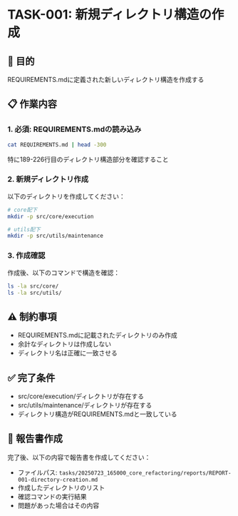 # TASK-001: 新規ディレクトリ構造の作成

## 🎯 目的
REQUIREMENTS.mdに定義された新しいディレクトリ構造を作成する

## 📋 作業内容

### 1. 必須: REQUIREMENTS.mdの読み込み
```bash
cat REQUIREMENTS.md | head -300
```
特に189-226行目のディレクトリ構造部分を確認すること

### 2. 新規ディレクトリ作成
以下のディレクトリを作成してください：

```bash
# core配下
mkdir -p src/core/execution

# utils配下  
mkdir -p src/utils/maintenance
```

### 3. 作成確認
作成後、以下のコマンドで構造を確認：
```bash
ls -la src/core/
ls -la src/utils/
```

## ⚠️ 制約事項
- REQUIREMENTS.mdに記載されたディレクトリのみ作成
- 余計なディレクトリは作成しない
- ディレクトリ名は正確に一致させる

## ✅ 完了条件
- src/core/execution/ディレクトリが存在する
- src/utils/maintenance/ディレクトリが存在する
- ディレクトリ構造がREQUIREMENTS.mdと一致している

## 📝 報告書作成
完了後、以下の内容で報告書を作成してください：
- ファイルパス: `tasks/20250723_165000_core_refactoring/reports/REPORT-001-directory-creation.md`
- 作成したディレクトリのリスト
- 確認コマンドの実行結果
- 問題があった場合はその内容